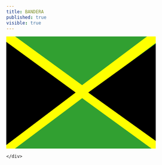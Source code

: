 ```yaml
---
title: BANDERA
published: true
visible: true
---
```


<div>
    
<svg width="400" height="300">
  <rect width="400" height="300" style="fill:#31A031;stroke-width:3;stroke:#31A031" />
   <line x1="0" y1="0" x2="550" y2="400" style="stroke:yellow;stroke-width:28" /> <!-- PRIMERA LINEA-->
   <line x1="400" y1="0" x2="0" y2="300" style="stroke:yellow;stroke-width:28" />
   <polygon points="0,15 185,150 0,290" style="fill:black;stroke:black;stroke-width:1" />
   <polygon points="400,20 400,279 220,150" style="fill:black;stroke:black;stroke-width:1" /><!--  TRIANGULO DE DERECHO-->

</svg>
 
    </div>
